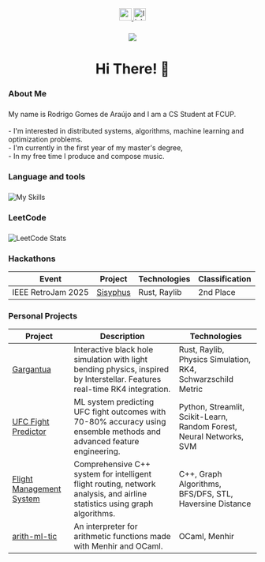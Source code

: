 <div align="center">
     <a href="https://rodrigoaraujo.pt" target="blank">
     <img src="https://img.shields.io/static/v1?message=Portfolio&logo=codepen&label=&color=000000&logoColor=white&labelColor=&style=for-the-badge" height="25" alt="portfolio badge" /> 
   </a>
  <a href="https://www.linkedin.com/in/rodrigoaraujo9/" target="blank">
    <img src="https://img.shields.io/static/v1?message=LinkedIn&logo=linkedin&label=&color=0077B5&logoColor=white&labelColor=&style=for-the-badge" height="25" alt="linkedin logo"  />
  </a>
</div>

###

<div align="center">
  <img src="https://visitor-badge.laobi.icu/badge?page_id=rodrigoaraujo9.rodrigoaraujo9&"  />
</div>

###

<h1 align="center">Hi There! 👋</h1>

###

<h3 align="left">About Me</h3>

###

<p align="left">My name is Rodrigo Gomes de Araújo and I am a CS Student at FCUP.<br><br>- I'm interested in distributed systems, algorithms, machine learning and optimization problems.<br>- I'm currently in the first year of my master's degree,<br>- In my free time I produce and compose music.</p>

###

<h3 align="left">Language and tools</h3>

###

![My Skills](https://go-skill-icons.vercel.app/api/icons?i=c,cpp,rust,java,python,postgres,docker,haskell,laravel,ocaml,git)


###

<h3 align="left">LeetCode</h3>

###

<img src="https://leetcard.jacoblin.cool/rodrigoaraujo9?theme=dark&font=Allerta&ext=none" alt="LeetCode Stats" />

###

<h3 align="left">Hackathons</h3>

<table>
  <thead>
    <tr>
      <th>Event</th>
      <th>Project</th>
      <th>Technologies</th>
     <th>Classification</th>
    </tr>
  </thead>
  <tbody>
     <tr>
     <td>IEEE RetroJam 2025</td>
      <td><a href="https://github.com/diogogomesaraujo/sisyphus-retrojam-2025">Sisyphus</a></td>
      <td>Rust, Raylib</td>
     <td>2nd Place</td>
    </tr>
       </tbody>
</table>

<h3 align="left">Personal Projects</h3>

<table>
  <thead>
    <tr>
      <th>Project</th>
      <th>Description</th>
      <th>Technologies</th>
    </tr>
  </thead>
  <tbody>
    <tr>
      <td><a href="https://github.com/rodrigoaraujo9/gargantua">Gargantua</a></td>
      <td>Interactive black hole simulation with light bending physics, inspired by Interstellar. Features real-time RK4 integration.</td>
      <td>Rust, Raylib, Physics Simulation, RK4, Schwarzschild Metric</td>
    </tr>
    <tr>
      <td><a href="https://github.com/rodrigoaraujo9/ufc-fight-outcome-predictor">UFC Fight Predictor</a></td>
      <td>ML system predicting UFC fight outcomes with 70-80% accuracy using ensemble methods and advanced feature engineering.</td>
      <td>Python, Streamlit, Scikit-Learn, Random Forest, Neural Networks, SVM</td>
    </tr>
    <tr>
      <td><a href="https://github.com/rodrigoaraujo9/flight-management-system">Flight Management System</a></td>
      <td>Comprehensive C++ system for intelligent flight routing, network analysis, and airline statistics using graph algorithms.</td>
      <td>C++, Graph Algorithms, BFS/DFS, STL, Haversine Distance</td>
    </tr>
     <tr>
      <td><a href="https://github.com/diogogomesaraujo/arith-ml-tic">arith-ml-tic</a></td>
      <td>An interpreter for arithmetic functions made with Menhir and OCaml.</td>
      <td>OCaml, Menhir</td>
    </tr>
  </tbody>
</table>
